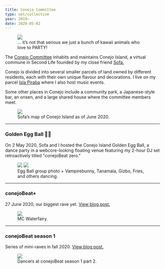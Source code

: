 ```yaml
---
title: Conejo Committee
type: net/collective
year: 2019–
date: 2020-05-02
---
```

<figure class="float right">
  <img src="{{ site.baseurl }}/assets/img/committee.png">
  <figcaption>
    … it’s not that serious we just a bunch of kawaii animals who love to PARTY!
  </figcaption>
</figure>

The [Conejo Committee](http://casaconejo.neocities.org) inhabits and maintains Conejo Island, a virtual commune in Second Life founded by my close friend [Sofa.](http://yogurt200.neocities.org)

Conejo is divided into several smaller parcels of land owned by different residents, each with their own unique flavour and decorations. I live on my parcel [Isla Piraba](/work/piraba#isla-piraba) where I also host music events.

Some other places in Conejo include a community park, a Japanese-style bar, an onsen, and a large shared house where the committee members meet.

<figure>
  <img src="{{ site.baseurl }}/assets/img/conejomap.png">
  <figcaption>
    Sofa’s map of Conejo Island as of June 2020.
  </figcaption>
</figure>

<!-- ![](/assets/img/committee.png) -->

<!-- ##### … it's not that serious doe we just a bunch of kawaii animals who love to PARTY! -->

* * *

### Golden Egg Ball 🥚🎵

On 2 May 2020, Sofa and I hosted the Conejo Island Golden Egg Ball, a dance party in a webcore-looking floating venue featuring my 2-hour DJ set retroactively titled "conejoBeat zero."

<figure>
  <div class="img2">
    <img src="{{ site.baseurl }}/assets/img/conejo2.jpg">
    <img src="{{ site.baseurl }}/assets/img/conejo1.jpg">
  </div>
  <figcaption>
    Egg Ball group photo + Vampirebunny, Tanamala, Gizbo, Fries, and others dancing.
  </figcaption>
</figure>

* * *

### conejoBeat+

27 June 2020, our biggest rave yet. [View blog post.](/2020/07/04/after-conejoBeat+.html)

<figure>
  <img src="{{ site.baseurl }}/assets/img/wafamc.png">
  <figcaption>
    MC Waterfairy.
  </figcaption>
</figure>

* * *

### conejoBeat season 1

Series of mini-raves in fall 2020. [View blog post.](/2020/12/09/conejoBeat-season-1.html)

<figure>
  <img src="{{ site.baseurl }}/assets/img/cbs1-dancers.png">
  <figcaption>
    Dancers at conejoBeat season 1 part 2.
  </figcaption>
</figure>